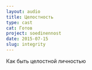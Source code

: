 ```yaml
---
layout: audio
title: Целостность
type: cast
cat: Готов
project: soedinennost
date: 2015-07-15
slug: integrity
---
```


Как быть целостной личностью